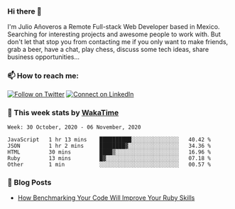 ### Hi there 👋

I'm Julio Añoveros a Remote Full-stack Web Developer based in Mexico. Searching for interesting projects and awesome people to work with. But don't let that stop you from contacting me if you only want to make friends, grab a beer, have a chat, play chess, discuss some tech ideas, share business opportunities... 

### :mailbox: How to reach me:

[![Follow on Twitter](https://img.shields.io/badge/--twitter?label=Twitter&logo=Twitter&style=social)](https://twitter.com/AnoverosJulio) [![Connect on LinkedIn](https://img.shields.io/badge/--linkedin?label=LinkedIn&logo=LinkedIn&style=social)](https://www.linkedin.com/in/jubaan)

### :construction_worker: This week stats by [WakaTime]('https://wakatime.com')
<!--START_SECTION:waka-->
```text
Week: 30 October, 2020 - 06 November, 2020

JavaScript   1 hr 13 mins    ██████████░░░░░░░░░░░░░░░   40.42 % 
JSON         1 hr 2 mins     ████████▓░░░░░░░░░░░░░░░░   34.36 % 
HTML         30 mins         ████▒░░░░░░░░░░░░░░░░░░░░   16.96 % 
Ruby         13 mins         █▓░░░░░░░░░░░░░░░░░░░░░░░   07.18 % 
Other        1 min           ░░░░░░░░░░░░░░░░░░░░░░░░░   00.57 % 
```
<!--END_SECTION:waka-->

### :newspaper: Blog Posts
<!-- BLOG-POST-LIST:START -->
- [How Benchmarking Your Code Will Improve Your Ruby Skills](https://dev.to/jubaan/how-benchmarking-your-code-will-improve-your-ruby-skills-2m83)
<!-- BLOG-POST-LIST:END -->


